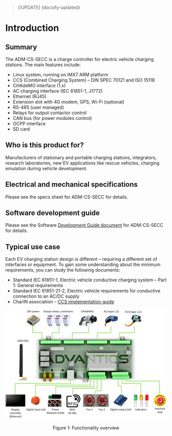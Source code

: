 > [!UPDATE] {docsify-updated}
# Introduction

## Summary

The ADM-CS-SECC is a charge controller for electric vehicle charging stations. The main features include:
- Linux system, running on iMX7 ARM platform
- CCS (Combined Charging System) – DIN SPEC 70121 and ISO 15118
- CHAdeMO interface (1.x)
- AC charging interface (IEC 61851-1, J1772)
- Ethernet (RJ45)
- Extension slot with 4G modem, GPS, Wi-Fi (optional)
- RS-485 (user managed)
- Relays for output contactor control
- CAN bus (for power modules control)
- OCPP interface
- SD card

## Who is this product for?

Manufacturers of stationary and portable charging stations, integrators, research laboratories, new EV applications like rescue vehicles, charging emulation during vehicle development.

## Electrical and mechanical specifications

Please see the specs sheet for ADM-CS-SECC for details.

## Software development guide

Please see the Software [Development Guide document](charge-controllers/sys3_user/README.md) for ADM-CS-SECC for details.

## Typical use case

Each EV charging station design is different – requiring a different set of interfaces or equipment. To gain some understanding about the minimum requirements, you can study the following documents:
- Standard IEC 61851-1, Electric vehicle conductive charging system – Part 1: General requirements
- Standard IEC 61851-21-2, Electric vehicle requirements for conductive connection to an AC/DC supply
- CharIN association – [CCS implementation guide](https://www.charinev.org/ccs-at-a-glance/ccs-implementation-guideline/)

<div class="bigger-1000">

![Functionality overview](images/functionalities.jpg "Functionality overview")
</div>
<figcaption style="text-align: center">Figure 1: Functionality overview</figcaption>

